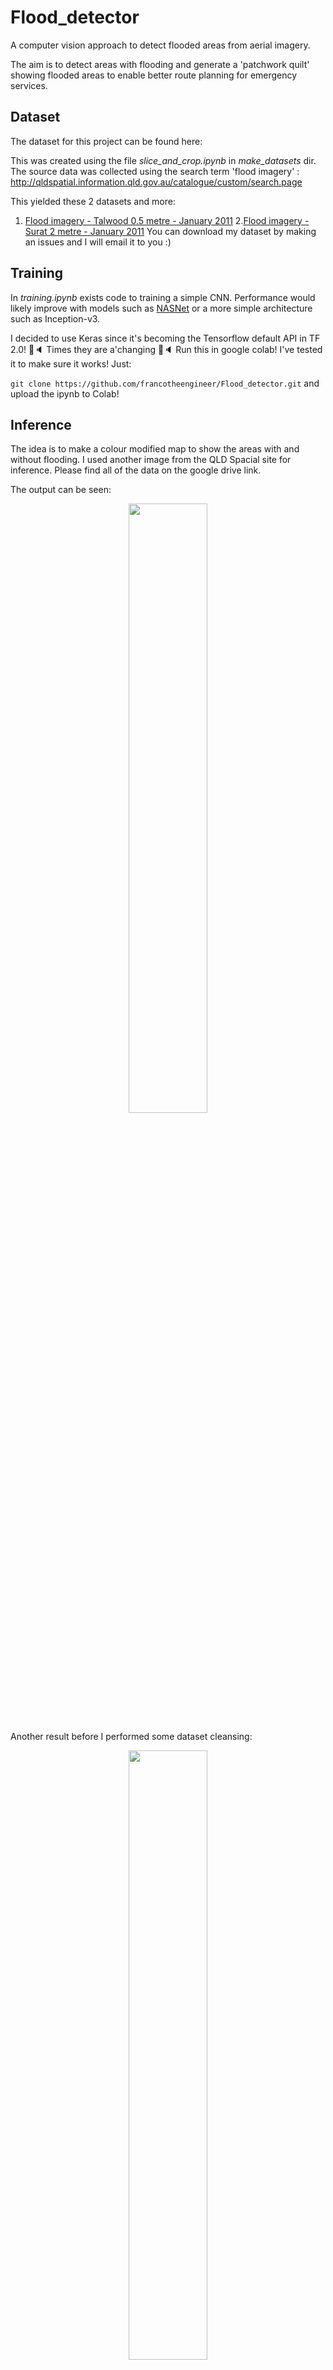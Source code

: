 # Flood_detector

A computer vision approach to detect flooded areas from aerial imagery.

The aim is to detect areas with flooding and generate a 'patchwork quilt' showing flooded areas to enable better route planning for emergency services.


## Dataset

The dataset for this project can be found here:

This was created using the file *slice_and_crop.ipynb* in *make_datasets* dir. The source data was collected using the search term 'flood imagery' :
<http://qldspatial.information.qld.gov.au/catalogue/custom/search.page>

This yielded these 2 datasets and more:

1. [Flood imagery - Talwood 0.5 metre - January 2011](http://qldspatial.information.qld.gov.au/catalogue/custom/detail.page?fid={8C663175-6148-477E-9A86-E794A4015EAA}) 
2.[Flood imagery - Surat 2 metre - January 2011](http://qldspatial.information.qld.gov.au/catalogue/custom/detail.page?fid={635E0A38-A6DC-43FB-BA30-CDE60DD8F185})
You can download my dataset by making an issues and I will email it to you :) 

## Training

In *training.ipynb* exists code to training a simple CNN. Performance would likely improve with models such as [NASNet](https://arxiv.org/pdf/1707.07012.pdf) or a more simple architecture such as Inception-v3.

I decided to use Keras since it's becoming the Tensorflow default API in TF 2.0! 🎼🔈 Times they are a'changing 🎼🔈
Run this in google colab! I've tested it to make sure it works! Just:

`git clone https://github.com/francotheengineer/Flood_detector.git`
and upload the ipynb to Colab!

## Inference

The idea is to make a colour modified map to show the areas with and without flooding.
I used another image from the QLD Spacial site for inference. Please find all of the data on the google drive link.

The output can be seen:

<p align="center">
<img src="DP_BUND_BUNDABERG_NORTH_AP_2011_13CM_lowqual_overlayed.png" width="50%""/>
</p>

Another result before I performed some dataset cleansing:

<p align="center">
<img src="bad_result.png" width="50%""/>
</p>


## Learnings

1. There is a significant colour variation in the colour of the floods. This is the main artefact use to make the dataset. This can be solved with much more training data. <500 images isn't a lot for a full train of a CNN.

2. Some data normalisation could be used:
    `determine flood water colour range -> replace with a narrower range of colour -> do for both train and inference images`
3. Test more modern CNNs such as Inception-V3 and compare results

4. I spent quite some time dealing with the enormous images from the source. This was impossible to deal with in OpenCV due to 2^32 pixel limits. I resized with GIMP then read into OpenCV, change your slicing window accordingly! This flag can also work when the images are lower than the limit but use too much ram: 

```org_image = cv2.imread(image_path, cv2.IMREAD_REDUCED_COLOR_8)```

